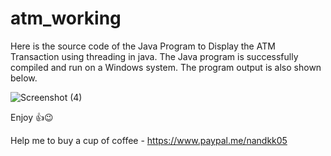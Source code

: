 # atm_working

Here is the source code of the Java Program to Display the ATM Transaction using threading in java. The Java program is successfully compiled and run on a Windows system. The program output is also shown below.

![Screenshot (4)](https://user-images.githubusercontent.com/33036554/61168527-1989f280-a56d-11e9-8425-d353883cabd4.png)

Enjoy 👍😉

Help me to buy a cup of coffee - https://www.paypal.me/nandkk05
